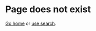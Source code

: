 # Page does not exist

[Go home](/) or [use search](https://duckduckgo.com/?q=site%3Awww.romanzolotarev.com).
